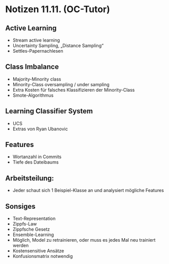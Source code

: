 # Notizen 11.11. (OC-Tutor)

## Active Learning
* Stream active learning
* Uncertainty Sampling, „Distance Sampling“
* Settles-Papernachlesen

## Class Imbalance
* Majority-Minority class
* Minority-Class oversampling / under sampling
* Extra Kosten für falsches Klassifizieren der Minority-Class
* Smote-Algorithmus

## Learning Classifier System
 * UCS
 * Extras von Ryan Ubanovic

## Features
* Wortanzahl in Commits
* Tiefe des Dateibaums


## Arbeitsteilung:
* Jeder schaut sich 1 Beispiel-Klasse an und analysiert mögliche Features

## Sonsiges
* Text-Representation
* Zippfs-Law
* Zippfsche Gesetz
* Ensemble-Learning
* Möglich, Model zu retrainieren, oder muss es jedes Mal neu trainiert werden 
* Kostensensitive Ansätze
* Konfusionsmatrix notwendig

